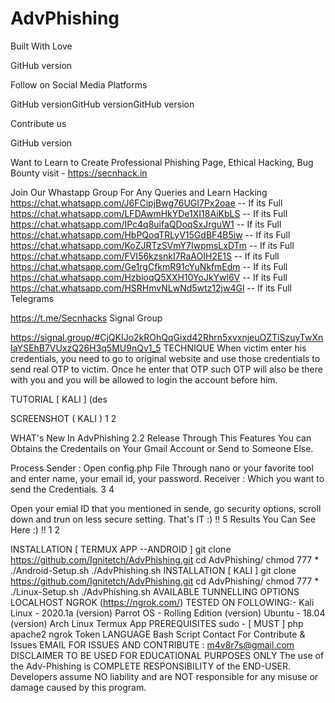 # AdvPhishing
Built With Love

GitHub version



Follow on Social Media Platforms

GitHub versionGitHub versionGitHub version

Contribute us

GitHub version

Want to Learn to Create Professional Phishing Page, Ethical Hacking, Bug Bounty visit - https://secnhack.in





Join Our Whastapp Group For Any Queries and Learn Hacking
https://chat.whatsapp.com/J6FCipjBwg76UGI7Px2oae -- If its Full
https://chat.whatsapp.com/LFDAwmHkYDe1XI18AiKbLS -- If its Full
https://chat.whatsapp.com/IPc4q8uifaQDoqSxJrguW1 -- If its Full
https://chat.whatsapp.com/HbPQoqTRLyV15GdBF4B5iw -- If its Full
https://chat.whatsapp.com/KoZJRTzSVmY7IwpmsLxDTm -- If its Full
https://chat.whatsapp.com/FVI56kzsnkI7RaAOIH2E1S -- If its Full
https://chat.whatsapp.com/Ge1rgCfkmR91cYuNkfmEdm -- If its Full
https://chat.whatsapp.com/HzbioqQ5XXH10YoJkYwl6V -- If its Full
https://chat.whatsapp.com/HSRHmvNLwNd5wtz12jw4Gl -- If its Full
Telegrams

https://t.me/Secnhacks
Signal Group

https://signal.group/#CjQKIJo2kROhQqGixd42Rhrn5xvxnjeuOZTiSzuyTwXnIaYSEhB7VUxzQ26H3q5MU9nQv1_5
TECHNIQUE
When victim enter his credentials, you need to go to original website and use those credentials to send real OTP to victim. Once he enter that OTP such OTP will also be there with you and you will be allowed to login the account before him.

TUTORIAL [ KALI ]
(des

SCREENSHOT ( KALI )
1 2



WHAT's New In AdvPhishing 2.2 Release
Through This Features You can Obtains the Credentails on Your Gmail Account or Send to Someone Else.

Process
Sender : Open config.php File Through nano or your favorite tool and enter name, your email id, your password.
Receiver : Which you want to send the Credentials.
3 4

Open your emial ID that you mentioned in sende, go security options, scroll down and trun on less secure setting. That's IT :) !! 5
Results You Can See Here :) !!
1 2

INSTALLATION [ TERMUX APP --ANDROID ]
git clone https://github.com/Ignitetch/AdvPhishing.git
cd AdvPhishing/
chmod 777 *
./Android-Setup.sh
./AdvPhishing.sh
INSTALLATION [ KALI ]
git clone https://github.com/Ignitetch/AdvPhishing.git
cd AdvPhishing/
chmod 777 *
./Linux-Setup.sh
./AdvPhishing.sh
AVAILABLE TUNNELLING OPTIONS
LOCALHOST
NGROK (https://ngrok.com/)
TESTED ON FOLLOWING:-
Kali Linux - 2020.1a (version)
Parrot OS - Rolling Edition (version)
Ubuntu - 18.04 (version)
Arch Linux
Termux App
PREREQUISITES
sudo - [ MUST ]
php
apache2
ngrok Token
LANGUAGE
Bash Script
Contact For Contribute & Issues
                                  EMAIL FOR ISSUES AND CONTRIBUTE : m4v8r7s@gmail.com
DISCLAIMER
                                   TO BE USED FOR EDUCATIONAL PURPOSES ONLY
The use of the Adv-Phishing is COMPLETE RESPONSIBILITY of the END-USER. Developers assume NO liability and are NOT responsible for any misuse or damage caused by this program.
